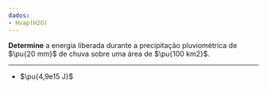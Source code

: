 ```yaml
---
dados:
- Hvap(H2O)
---
```

**Determine** a energia liberada durante a precipitação pluviométrica de $\pu{20 mm}$ de chuva sobre uma área de $\pu{100 km2}$.

---

- $\pu{4,9e15 J}$

